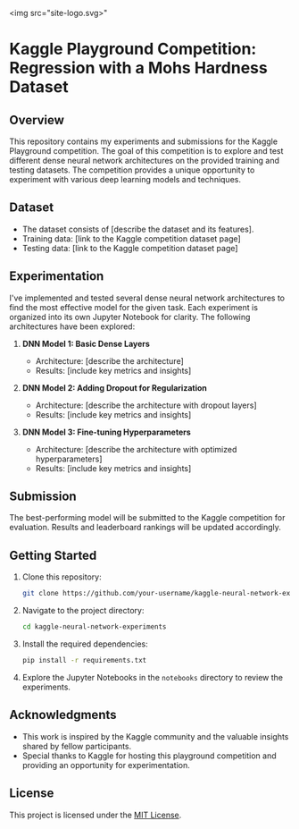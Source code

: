 <img src="site-logo.svg>"

# Kaggle Playground Competition: Regression with a Mohs Hardness Dataset

## Overview

This repository contains my experiments and submissions for the Kaggle Playground competition. The goal of this competition is to explore and test different dense neural network architectures on the provided training and testing datasets. The competition provides a unique opportunity to experiment with various deep learning models and techniques.

## Dataset

- The dataset consists of [describe the dataset and its features].
- Training data: [link to the Kaggle competition dataset page]
- Testing data: [link to the Kaggle competition dataset page]

## Experimentation

I've implemented and tested several dense neural network architectures to find the most effective model for the given task. Each experiment is organized into its own Jupyter Notebook for clarity. The following architectures have been explored:

1. **DNN Model 1: Basic Dense Layers**
    - Architecture: [describe the architecture]
    - Results: [include key metrics and insights]

2. **DNN Model 2: Adding Dropout for Regularization**
    - Architecture: [describe the architecture with dropout layers]
    - Results: [include key metrics and insights]

3. **DNN Model 3: Fine-tuning Hyperparameters**
    - Architecture: [describe the architecture with optimized hyperparameters]
    - Results: [include key metrics and insights]

## Submission

The best-performing model will be submitted to the Kaggle competition for evaluation. Results and leaderboard rankings will be updated accordingly.

## Getting Started

1. Clone this repository:

    ```bash
    git clone https://github.com/your-username/kaggle-neural-network-experiments.git
    ```

2. Navigate to the project directory:

    ```bash
    cd kaggle-neural-network-experiments
    ```

3. Install the required dependencies:

    ```bash
    pip install -r requirements.txt
    ```

4. Explore the Jupyter Notebooks in the `notebooks` directory to review the experiments.

## Acknowledgments

- This work is inspired by the Kaggle community and the valuable insights shared by fellow participants.
- Special thanks to Kaggle for hosting this playground competition and providing an opportunity for experimentation.

## License

This project is licensed under the [MIT License](LICENSE).
